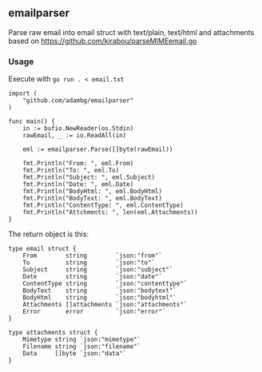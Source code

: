 ## emailparser

Parse raw email into email struct with text/plain, text/html and attachments  
based on https://github.com/kirabou/parseMIMEemail.go
### Usage

Execute with `go run . < email.txt`

```
import (
    "github.com/adambg/emailparser"
)

func main() {
    in := bufio.NewReader(os.Stdin)
    rawEmail, _ := io.ReadAll(in)

    eml := emailparser.Parse([]byte(rawEmail))
    
    fmt.Println("From: ", eml.From)
    fmt.Println("To: ", eml.To)
    fmt.Println("Subject: ", eml.Subject)
    fmt.Println("Date: ", eml.Date)
    fmt.Println("BodyHtml: ", eml.BodyHtml)
    fmt.Println("BodyText: ", eml.BodyText)
    fmt.Println("ContentType: ", eml.ContentType)
    fmt.Println("Attchments: ", len(eml.Attachments))
}
```
The return object is this:
```
type email struct {
	From        string        `json:"from"`
	To          string        `json:"to"`
	Subject     string        `json:"subject"`
	Date        string        `json:"date"`
	ContentType string        `json:"contenttype"`
	BodyText    string        `json:"bodytext"`
	BodyHtml    string        `json:"bodyhtml"`
	Attachments []attachments `json:"attachments"`
	Error       error         `json:"error"`
}

type attachments struct {
	Mimetype string `json:"mimetype"`
	Filename string `json:"filename"`
	Data     []byte `json:"data"`
}
```
